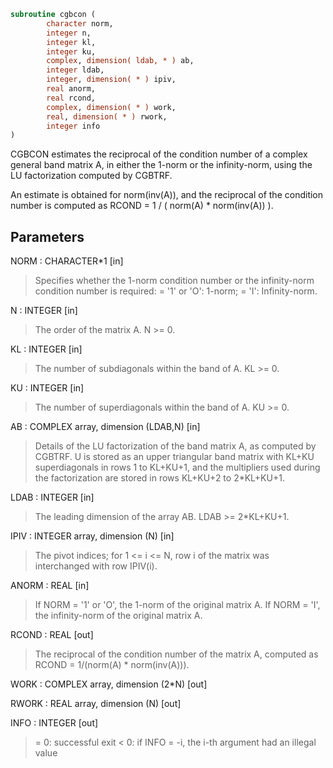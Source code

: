```fortran
subroutine cgbcon (
        character norm,
        integer n,
        integer kl,
        integer ku,
        complex, dimension( ldab, * ) ab,
        integer ldab,
        integer, dimension( * ) ipiv,
        real anorm,
        real rcond,
        complex, dimension( * ) work,
        real, dimension( * ) rwork,
        integer info
)
```

CGBCON estimates the reciprocal of the condition number of a complex
general band matrix A, in either the 1-norm or the infinity-norm,
using the LU factorization computed by CGBTRF.

An estimate is obtained for norm(inv(A)), and the reciprocal of the
condition number is computed as
RCOND = 1 / ( norm(A) \* norm(inv(A)) ).

## Parameters
NORM : CHARACTER\*1 [in]
> Specifies whether the 1-norm condition number or the
> infinity-norm condition number is required:
> = '1' or 'O':  1-norm;
> = 'I':         Infinity-norm.

N : INTEGER [in]
> The order of the matrix A.  N >= 0.

KL : INTEGER [in]
> The number of subdiagonals within the band of A.  KL >= 0.

KU : INTEGER [in]
> The number of superdiagonals within the band of A.  KU >= 0.

AB : COMPLEX array, dimension (LDAB,N) [in]
> Details of the LU factorization of the band matrix A, as
> computed by CGBTRF.  U is stored as an upper triangular band
> matrix with KL+KU superdiagonals in rows 1 to KL+KU+1, and
> the multipliers used during the factorization are stored in
> rows KL+KU+2 to 2\*KL+KU+1.

LDAB : INTEGER [in]
> The leading dimension of the array AB.  LDAB >= 2\*KL+KU+1.

IPIV : INTEGER array, dimension (N) [in]
> The pivot indices; for 1 <= i <= N, row i of the matrix was
> interchanged with row IPIV(i).

ANORM : REAL [in]
> If NORM = '1' or 'O', the 1-norm of the original matrix A.
> If NORM = 'I', the infinity-norm of the original matrix A.

RCOND : REAL [out]
> The reciprocal of the condition number of the matrix A,
> computed as RCOND = 1/(norm(A) \* norm(inv(A))).

WORK : COMPLEX array, dimension (2\*N) [out]

RWORK : REAL array, dimension (N) [out]

INFO : INTEGER [out]
> = 0:  successful exit
> < 0: if INFO = -i, the i-th argument had an illegal value
